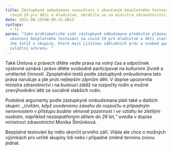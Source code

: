 ```yaml
---
title: Zástupkyně ombudsmana nesouhlasí s ukončením bezplatného testování na
  covid-19 pro děti a mladistvé, obrátila se na ministra zdravotnictví
date: 2021-08-19T06:09:33.681Z
vystupy:
  - tz
perex: "Jako problematické vidí zástupkyně ombudsmana především plánované
  ukončení bezplatného testování na covid-19 pro mladistvé a děti starší 12 let.
  Jde totiž o skupiny, které mají Listinou základních práv a svobod garantovanou
  zvláštní ochranu. "
---
```

<p>Také Úmluva o právech dítěte vedle práva na volný čas a odpočinek výslovně uznává i právo dítěte svobodně participovat na kulturním životě a umělecké činnosti. Zpoplatnění testů podle zástupkyně ombudsmana tato práva narušuje a jde proti nejlepším zájmům dětí. V&nbsp;dopise upozornila ministra zdravotnictví i na budoucí zátěž na rozpočty rodin a možné znevýhodnění dětí ze sociálně slabších rodin.</p>

<p>Podobné argumenty podle zástupkyně ombudsmana platí také u dalších skupin: <em>&bdquo;Uvítám, když uvedenému zásahu do rozpočtu a&nbsp;případným nerovnostem v&nbsp;přístupu budete věnovat pozornost i ve vztahu ke&nbsp;zletilým osobám, například nezaopatřeným dětem do 26 let,&ldquo;</em> uvedla v&nbsp;dopise ministrovi zdravotnictví Monika Šimůnková. &nbsp;</p>

<p>Bezplatné testování by mělo skončit prvního září. Vláda ale chce o možných výjimkách pro určité skupiny lidí nebo i případné změně termínu znovu jednat.</p>
